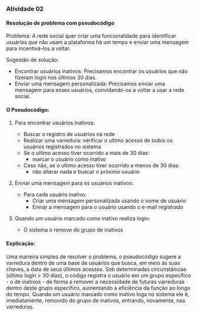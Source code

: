 ### Atividade 02
#### Resolução de problema com pseudocódigo

Problema:
A rede social quer criar uma funcionalidade para identificar usuários que não usam a plataforma há um tempo e enviar uma mensagem para incentivá-los a voltar.

Sugestão de solução:
- Encontrar usuários inativos: Precisamos encontrar os usuários que não fizeram login nos últimos 30 dias.
- Enviar uma mensagem personalizada: Precisamos enviar uma mensagem para esses usuários, convidando-os a voltar a usar a rede social.

#### O Pseudocódigo:

1. Para encontrar usuários inativos:
    - Buscar o registro de usuários na rede
    - Realizar uma varredura: verificar o ultimo acesso de todos os usuários registrados no sistema
    - Se o ultimo acesso tiver ocorrido a mais de 30 dias:
       - marcar o usuário como inativo
    - Caso não, se o ultimo acesso tiver ocorrido a menos de 30 dias:
       - não alterar nada e buscar o próximo usuário

2. Enviar uma mensagem para os usuários inativos:
    - Para cada usuário inativo:
        - Criar uma mensagem personalizada usando o nome de usuário
        - Enviar a mensagem para o usuário usando o e-mail registrado

3. Quando um usuário marcado como inativo realiza login:
    - O sistema o remove do grupo de inativos
  
#### Explicação:
Uma maneira simples de resolver o problema, o pseudocódigo sugere a varredura dentro de uma base de usuários que busca, em meio às suas chaves, a data de seus últimos acessos.
Sob determinadas circunstâncias (último login > 30 dias), o código registra o usuário em um grupo específico - o de inativos - de forma a remover a necessidade de futuras varreduras dentro deste grupo específico, aumentando a eficiência da função ao longo do tempo.
Quando um usuário marcado como inativo loga no sistema ele é, imediatamente, removido do grupo de inativos, entrando, novamente, nas varreduras.